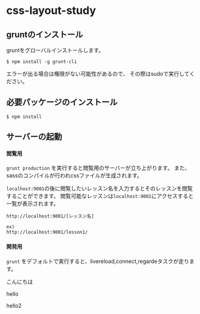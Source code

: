 css-layout-study
================

## gruntのインストール
gruntをグローバルインストールします。

```
$ npm install -g grunt-cli
```
エラーが出る場合は権限がない可能性があるので、
その際はsudoで実行してください。

## 必要パッケージのインストール

```
$ npm install
```

## サーバーの起動
#### 閲覧用
`grunt production` を実行すると閲覧用のサーバーが立ち上がります。
また、sassのコンパイルが行われcssファイルが生成されます。

`localhost:9001`の後に閲覧したいレッスン名を入力するとそのレッスンを閲覧することができます。
閲覧可能なレッスンは`localhost:9001`にアクセスすると一覧が表示されます。

```
http://localhost:9001/[レッスン名]

ex)
http://localhost:9001/lesson1/
```

#### 開発用
`grunt` をデフォルトで実行すると、livereload,connect,regardeタスクが走ります。

こんにちは

hello

hello2